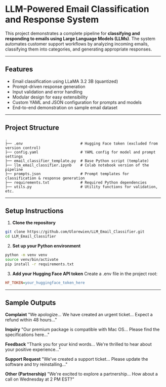 # LLM-Powered Email Classification and Response System

This project demonstrates a complete pipeline for **classifying and responding to emails using Large Language Models (LLMs)**. The system automates customer support workflows by analyzing incoming emails, classifying them into categories, and generating appropriate responses.

---

## Features

- Email classification using LLaMA 3.2 3B (quantized)
- Prompt-driven response generation
- Input validation and error handling
- Modular design for easy extensibility
- Custom YAML and JSON configuration for prompts and models
- End-to-end demonstration on sample email dataset

---

## Project Structure

```
.
├── .env                          # Hugging Face token (excluded from version control)
├── config.yaml                   # YAML config for model and prompt settings
├── email_classifier_template.py  # Base Python script (template)
├── llm_email_classifier.ipynb    # Colab notebook version of the pipeline
├── prompts.json                  # Prompt templates for classification & response generation
├── requirements.txt              # Required Python dependencies
├── utils.py                      # Utility functions for validation, etc.
```
---

## Setup Instructions

1. **Clone the repository**
```bash
git clone https://github.com/Ulorewien/LLM_Email_Classifier.git
cd LLM_Email_Classifier
```

2. **Set up your Python environment**
```bash
python -m venv venv
source venv/bin/activate
pip install -r requirements.txt
```

3. **Add your Hugging Face API token**
Create a .env file in the project root:
```ini
HF_TOKEN=your_huggingface_token_here
```

---

## Sample Outputs
**Complaint**
"We apologize... We have created an urgent ticket... Expect a refund within 48 hours..."

**Inquiry**
"Our premium package is compatible with Mac OS... Please find the specifications here..."

**Feedback**
"Thank you for your kind words... We're thrilled to hear about your positive experience..."

**Support Request**
"We've created a support ticket... Please update the software and try reinstalling..."

**Other (Partnership)**
"We're excited to explore a partnership... How about a call on Wednesday at 2 PM EST?"